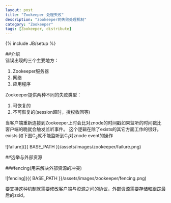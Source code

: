 ```yaml
---
layout: post
title: "Zookeeper 处理失败"
description: "zookeeper的失败处理机制"
category: "Zookeeper"
tags: [Zookeeper, distribute]
---
```

{% include JB/setup %}

##介绍    
错误出现的三个主要地方：    
1. Zookeeper服务器     
2. 网络    
3. 应用程序    

Zookeeper提供两种不同的失败类型：     
1. 可恢复的     
2. 不可恢复的(session超时，授权收回等)    

当客户端重新连接到Zookeeper上时会比对znode的时间戳如果监听的时间戳比客户端的晚就会触发监听事件。
这个逻辑在除了exists的其它方面工作的很好。    
exists:如下图C<sub>2</sub>就不能监听到C<sub>1</sub>对znode event的操作

![failure]({{ BASE_PATH }}/assets/images/zookeeper/failure.png)

##选举与外部资源    

###fencing(用来解决外部资源的冲突)    

![fencing]({{ BASE_PATH }}/assets/images/zookeeper/fencing.png)     

要支持这种机制就需要修改客户端与资源之间的协议，外部资源需要存储和跟踪最后的zxid。
